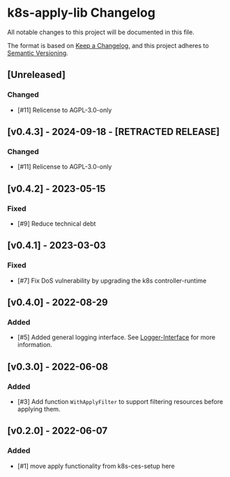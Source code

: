 # k8s-apply-lib Changelog
All notable changes to this project will be documented in this file.

The format is based on [Keep a Changelog](https://keepachangelog.com/en/1.0.0/),
and this project adheres to [Semantic Versioning](https://semver.org/spec/v2.0.0.html).

## [Unreleased]
### Changed
- [#11] Relicense to AGPL-3.0-only

## [v0.4.3] - 2024-09-18 - [RETRACTED RELEASE]
### Changed
- [#11] Relicense to AGPL-3.0-only

## [v0.4.2] - 2023-05-15
### Fixed
- [#9] Reduce technical debt

## [v0.4.1] - 2023-03-03
### Fixed
- [#7] Fix DoS vulnerability by upgrading the k8s controller-runtime

## [v0.4.0] - 2022-08-29
### Added
- [#5] Added general logging interface. See [Logger-Interface](apply/logger.go) for more information.

## [v0.3.0] - 2022-06-08
### Added
- [#3] Add function `WithApplyFilter` to support filtering resources before applying them.

## [v0.2.0] - 2022-06-07
### Added
- [#1] move apply functionality from k8s-ces-setup here